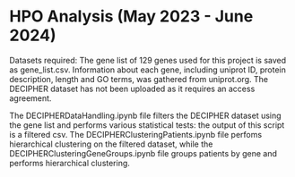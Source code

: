 # HPO Analysis (May 2023 - June 2024)
Datasets required: The gene list of 129 genes used for this project is saved as gene_list.csv. Information about each gene, including uniprot ID, protein description, length and GO terms, was gathered from uniprot.org. The DECIPHER dataset has not been uploaded as it requires an access agreement.

The DECIPHERDataHandling.ipynb file filters the DECIPHER dataset using the gene list and performs various statistical tests: the output of this script is a filtered csv. The DECIPHERClusteringPatients.ipynb file perfoms hierarchical clustering on the filtered dataset, while the DECIPHERClusteringGeneGroups.ipynb file groups patients by gene and performs hierarchical clustering.


